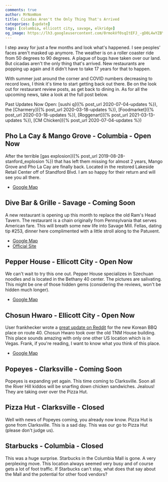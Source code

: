 ```yaml
---
comments: true
author: MrNomNom
title: Cicadas Aren't the Only Thing That's Arrived
categories: [update]
tags: [columbia, ellicott city, savage, elkridge]
og_image: https://lh3.googleusercontent.com/0rmokVf0sqItEFJ_-gD0L4wYZBYioPO8jzC_zco0jB5L0iSAPkmQZxLNSZkxahEOjH3cqZWgfv0XRt61uSEnUI7mILnwF6vw88pRkRiTPbZxHlO7jJCbnVzJbqF3LN0WIel2KuMGKQ=w400
---
```


I step away for just a few months and look what's happened. I see peoples' faces aren't masked up anymore. The weather is on a roller coaster ride from 50 degrees to 90 degrees. A plague of bugs have taken over our land. But cicadas aren't the only thing that's arrived. New restaurants are popping up again and it didn't have to take 17 years for that to happen.

With summer just around the corner and COVID numbers decreasing to record lows, I think it's time to start getting back out there. Be on the look out for restaurant review posts, as get back to dining in. As for all the upcoming news, take a look at the full post below.

<!--more-->

Past Updates Now Open: [sushi q]({% post_url 2020-07-04-updates %}), the [Charmery]({% post_url 2020-03-18-updates %}), [Foodmarket]({% post_url 2020-03-18-updates %}), [Roggenart]({% post_url 2021-03-13-updates %}), [CM Chicken]({% post_url 2020-07-04-updates %})

## Pho La Cay & Mango Grove - Columbia - Open Now

After the terrible [gas explosion]({% post_url 2019-08-28-stanford_explosion %}) that has left them missing for almost 2 years, Mango Grove and Pho La Cay are finally back. Located in the restored Lakeside Retail Center off of Standford Blvd. I am so happy for their return and will see you all there.

* [Google Map](https://goo.gl/maps/r3j8Cm3Us9kRYYaE7)

## Dive Bar & Grille - Savage - Coming Soon

A new restaurant is opening up this month to replace the old Ram's Head Tavern. The restaurant is a chain originally from Pennsylvania that serves American fare. This will breath some new life into Savage Mill. Fellas, dating tip #253, dinner here complimented with a little stroll along to the Patuxent. 

* [Google Map](https://goo.gl/maps/xBKvfNt1JymVXt6s7)
* [Official Site](https://www.divebarandgrille.com/)

## Pepper House - Ellicott City - Open Now

We can't wait to try this one out. Pepper House specializes in Szechuan noodles and is located in the Bethany 40 center. The pictures are salivating. This might be one of those hidden gems (considering the reviews, won't be hidden much longer).

* [Google Map](https://goo.gl/maps/pAB2W88Jo5ZpJPyR6)

## Chosun Hwaro - Ellicott City - Open Now

User frankhecker wrote a [great update on Reddit](https://www.reddit.com/r/HoCoFood/comments/mo9ibe/chosun_hwaro_korean_bbq_opening_soon_in_ellicott/) for the new Korean BBQ place on route 40. Chosun Hwaro took over the old TNM House building. This place sounds amazing with only one other US location which is in Vegas. Frank, if you're reading, I want to know what you think of this place.

* [Google Map](https://goo.gl/maps/kH9etA61fbkLE8Ue9)

## Popeyes - Clarksville - Coming Soon

Popeyes is expanding yet again. This time coming to Clarksville. Soon all the River Hill kiddos will be snarfing down chicken sandwiches. Jealous! They are taking over over the Pizza Hut.

## Pizza Hut - Clarksville - Closed

Well with news of Popeyes coming, you already now know. Pizza Hut is gone from Clarksville. This is a sad day. This was our go to Pizza Hut (please don't judge us).

## Starbucks - Columbia - Closed

This was a huge surprise. Starbucks in the Columbia Mall is gone. A very perplexing move. This location always seemed very busy and of course gets a lot of foot traffic. If Starbucks can't stay, what does that say about the Mall and the potential for other food vendors?